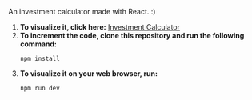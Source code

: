 An investment calculator made with React. :)

<ol>
<li><b>To visualize it, click here:</b> <a href="https://investment-calculator-tawny.vercel.app">Investment Calculator</a>
</li>

<li><b>To increment the code, clone this repository and run the following command:</b>
   <p><code>npm install</code></p>
</li>
<li><b>To visualize it on your web browser, run:</b>
    <p><code>npm run dev</code><p></p>
</li>
</ol>

